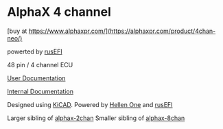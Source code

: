 # AlphaX 4 channel

[buy at https://www.alphaxpr.com/](https://alphaxpr.com/product/4chan-neo/)

powerted by [rusEFI](https://github.com/rusefi/rusefi)

48 pin / 4 channel ECU

[User Documentation](https://github.com/rusefi/rusefi/wiki/AlphaX-4chan)

[Internal Documentation](https://docs.google.com/spreadsheets/d/1eW7kSP680lBT2MWl0ovFSy7t3at6WnlU7vX5ZDYfQZM)

Designed using [KiCAD](https://www.kicad.org/). Powered by [Hellen One](https://github.com/andreika-git/hellen-one) and [rusEFI](https://github.com/rusefi/rusefi)

Larger sibling of [alphax-2chan](https://github.com/rusefi/alphax-2chan)
Smaller sibling of [alphax-8chan](https://github.com/rusefi/alphax-8chan)
